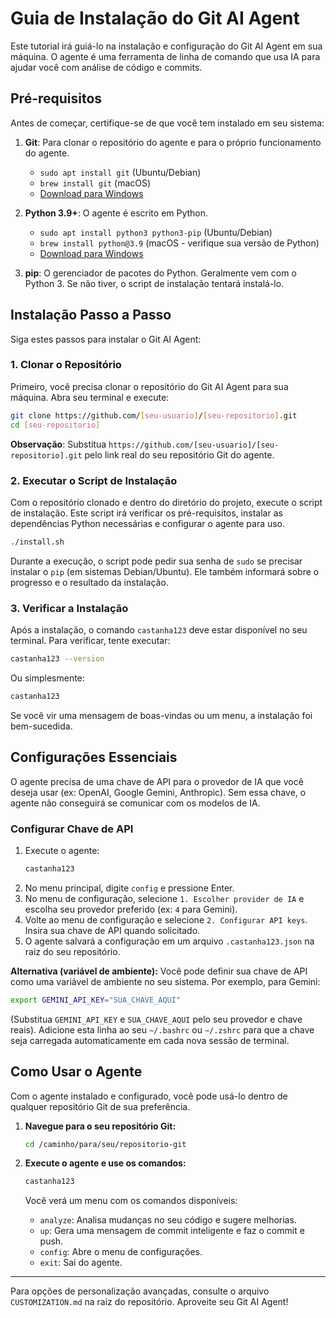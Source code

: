 # Guia de Instalação do Git AI Agent

Este tutorial irá guiá-lo na instalação e configuração do Git AI Agent em sua máquina. O agente é uma ferramenta de linha de comando que usa IA para ajudar você com análise de código e commits.

## Pré-requisitos

Antes de começar, certifique-se de que você tem instalado em seu sistema:

1.  **Git**: Para clonar o repositório do agente e para o próprio funcionamento do agente.
    *   `sudo apt install git` (Ubuntu/Debian)
    *   `brew install git` (macOS)
    *   [Download para Windows](https://git-scm.com/download/win)

2.  **Python 3.9+**: O agente é escrito em Python.
    *   `sudo apt install python3 python3-pip` (Ubuntu/Debian)
    *   `brew install python@3.9` (macOS - verifique sua versão de Python)
    *   [Download para Windows](https://www.python.org/downloads/)

3.  **pip**: O gerenciador de pacotes do Python. Geralmente vem com o Python 3. Se não tiver, o script de instalação tentará instalá-lo.

## Instalação Passo a Passo

Siga estes passos para instalar o Git AI Agent:

### 1. Clonar o Repositório

Primeiro, você precisa clonar o repositório do Git AI Agent para sua máquina. Abra seu terminal e execute:

```bash
git clone https://github.com/[seu-usuario]/[seu-repositorio].git
cd [seu-repositorio]
```

**Observação**: Substitua `https://github.com/[seu-usuario]/[seu-repositorio].git` pelo link real do seu repositório Git do agente.

### 2. Executar o Script de Instalação

Com o repositório clonado e dentro do diretório do projeto, execute o script de instalação. Este script irá verificar os pré-requisitos, instalar as dependências Python necessárias e configurar o agente para uso.

```bash
./install.sh
```

Durante a execução, o script pode pedir sua senha de `sudo` se precisar instalar o `pip` (em sistemas Debian/Ubuntu). Ele também informará sobre o progresso e o resultado da instalação.

### 3. Verificar a Instalação

Após a instalação, o comando `castanha123` deve estar disponível no seu terminal. Para verificar, tente executar:

```bash
castanha123 --version
```
Ou simplesmente:
```bash
castanha123
```

Se você vir uma mensagem de boas-vindas ou um menu, a instalação foi bem-sucedida.

## Configurações Essenciais

O agente precisa de uma chave de API para o provedor de IA que você deseja usar (ex: OpenAI, Google Gemini, Anthropic). Sem essa chave, o agente não conseguirá se comunicar com os modelos de IA.

### Configurar Chave de API

1.  Execute o agente:
    ```bash
    castanha123
    ```
2.  No menu principal, digite `config` e pressione Enter.
3.  No menu de configuração, selecione `1. Escolher provider de IA` e escolha seu provedor preferido (ex: `4` para Gemini).
4.  Volte ao menu de configuração e selecione `2. Configurar API keys`. Insira sua chave de API quando solicitado.
5.  O agente salvará a configuração em um arquivo `.castanha123.json` na raiz do seu repositório.

**Alternativa (variável de ambiente):** Você pode definir sua chave de API como uma variável de ambiente no seu sistema. Por exemplo, para Gemini:

```bash
export GEMINI_API_KEY="SUA_CHAVE_AQUI"
```
(Substitua `GEMINI_API_KEY` e `SUA_CHAVE_AQUI` pelo seu provedor e chave reais). Adicione esta linha ao seu `~/.bashrc` ou `~/.zshrc` para que a chave seja carregada automaticamente em cada nova sessão de terminal.

## Como Usar o Agente

Com o agente instalado e configurado, você pode usá-lo dentro de qualquer repositório Git de sua preferência.

1.  **Navegue para o seu repositório Git:**
    ```bash
    cd /caminho/para/seu/repositorio-git
    ```

2.  **Execute o agente e use os comandos:**
    ```bash
    castanha123
    ```
    Você verá um menu com os comandos disponíveis:

    *   `analyze`: Analisa mudanças no seu código e sugere melhorias.
    *   `up`: Gera uma mensagem de commit inteligente e faz o commit e push.
    *   `config`: Abre o menu de configurações.
    *   `exit`: Sai do agente.

--- 

Para opções de personalização avançadas, consulte o arquivo `CUSTOMIZATION.md` na raiz do repositório. Aproveite seu Git AI Agent!
